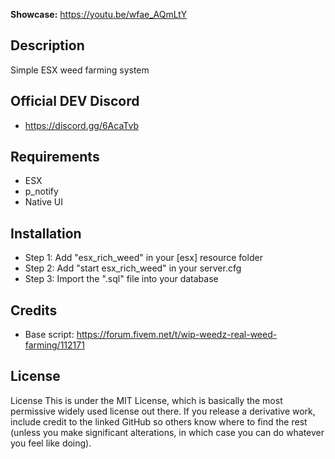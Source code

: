 **Showcase:** https://youtu.be/wfae_AQmLtY

## Description
Simple ESX weed farming system

## Official DEV Discord
- https://discord.gg/6AcaTvb

## Requirements
- ESX
- p_notify
- Native UI

## Installation
- Step 1:
Add "esx_rich_weed" in your [esx] resource folder
- Step 2:
Add "start esx_rich_weed" in your server.cfg
- Step 3:
Import the ".sql" file into your database

## Credits
- Base script: https://forum.fivem.net/t/wip-weedz-real-weed-farming/112171

## License

License
This is under the MIT License, which is basically the most permissive widely used license out there. If you release a derivative work, include credit to the linked GitHub so others know where to find the rest (unless you make significant alterations, in which case you can do whatever you feel like doing).
